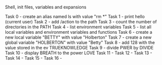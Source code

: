 Shell, init files, variables and expansions

Task 0 - create an alias named ls with value "rm *"
Task 1 - print hello (current user)
Task 2 - add /action to the path
Task 3 - count the number of directories in the PATH
Task 4 - list environment variables
Task 5 - list all local variables and environment variables and functions
Task 6 - create a new local variable "BETTY" with value "Holberton"
Task 7 - create a new global variable "HOLBERTON" with value "Betty"
Task 8 - add 128 with the value stored in the ev TRUEKNOWLEDGE
Task 9 - divide PWER by DIVIDE
Task 10 - display BREATH to the power LOVE
Task 11 -
Task 12 -
Task 13 -
Task 14 -
Task 15 -
Task 16 -